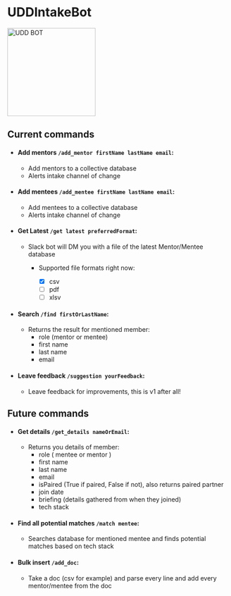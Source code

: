 # UDDIntakeBot

<img src="https://user-images.githubusercontent.com/63927113/138163547-521d637e-aba4-48a8-995c-afc2d9997b7e.png" alt="UDD BOT" width="200" height="200">

## Current commands

- #### Add mentors `/add_mentor firstName lastName email`:
  - Add mentors to a collective database
  - Alerts intake channel of change
  
- #### Add mentees `/add_mentee firstName lastName email`:
  - Add mentees to a collective database
  - Alerts intake channel of change
  
- #### Get Latest `/get latest preferredFormat`:
  - Slack bot will DM you with a file of the latest Mentor/Mentee database
    - Supported file formats right now:
    
      - [x] csv
      - [ ] pdf
      - [ ] xlsv
      
- #### Search `/find firstOrLastName`:
  - Returns the result for mentioned member:
    - role (mentor or mentee)
    - first name
    - last name
    - email
      
- #### Leave feedback `/suggestion yourFeedback`:
  - Leave feedback for improvements, this is v1 after all!
  
  
## Future commands

- #### Get details `/get_details nameOrEmail`:
  - Returns you details of member:
    - role ( mentee or mentor )
    - first name
    - last name
    - email
    - isPaired (True if paired, False if not), also returns paired partner
    - join date
    - briefing (details gathered from when they joined)
    - tech stack

- #### Find all potential matches `/match mentee`:
  - Searches database for mentioned mentee and finds potential matches based on tech stack

- #### Bulk insert `/add_doc`:
  - Take a doc (csv for example) and parse every line and add every mentor/mentee from the doc
  
  
  
